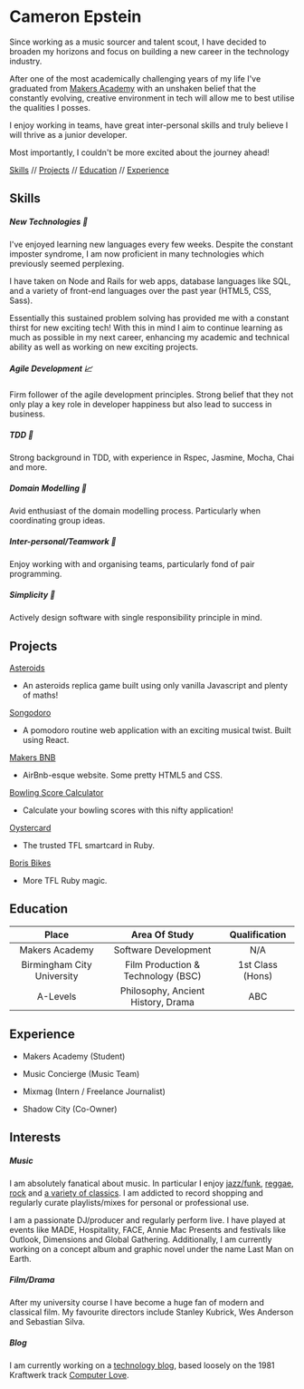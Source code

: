 # Cameron Epstein

Since working as a music sourcer and talent scout, I have decided to broaden my horizons and focus on building a new career in the technology industry.

After one of the most academically challenging years of my life I've graduated from [Makers Academy](http://www.makersacademy.com/) with an unshaken belief that the constantly evolving, creative environment in tech will allow me to best utilise the qualities I posses.

I enjoy working in teams, have great inter-personal skills and truly believe I will thrive as a junior developer.

Most importantly, I couldn't be more excited about the journey ahead!


[Skills](#skills) // [Projects](#projects) // [Education](#education) // [Experience](#experience)

## Skills

##### New Technologies :iphone:

I've enjoyed learning new languages every few weeks. Despite the constant imposter syndrome, I am now proficient in many technologies which previously seemed perplexing.

  I have taken on Node and Rails for web apps, database languages like SQL, and a variety of front-end languages over the past year (HTML5, CSS, Sass).

  Essentially this sustained problem solving has provided me with a constant thirst for new exciting tech!  With this in mind I aim to continue learning as much as possible in my next career, enhancing my academic and technical ability as well as working on new exciting projects.

##### Agile Development :chart_with_upwards_trend:

Firm follower of the agile development principles. Strong belief that they not only play a key role in developer happiness but also lead to success in business.

##### TDD :traffic_light:

Strong background in TDD, with experience in Rspec, Jasmine, Mocha, Chai and more.

##### Domain Modelling :rocket:

Avid enthusiast of the domain modelling process. Particularly when coordinating group ideas.

##### Inter-personal/Teamwork :city_sunrise:

Enjoy working with and organising teams, particularly fond of pair programming.

##### Simplicity :nut_and_bolt:

Actively design software with single responsibility principle in mind.

## Projects

 [Asteroids](https://github.com/mbutlerw/arcade_games)

* An asteroids replica game built using only vanilla Javascript and plenty of maths!

[Songodoro](https://github.com/Andy-Bell/songodoro)

* A pomodoro routine web application with an exciting musical twist. Built using React.

[Makers BNB](https://github.com/vannio/makers-bnb)

* AirBnb-esque website. Some pretty HTML5 and CSS.

[Bowling Score Calculator](https://github.com/cameronepstein/bowling-challenge)

* Calculate your bowling scores with this nifty application!

[Oystercard](https://github.com/cameronepstein/oystercard)

* The trusted TFL smartcard in Ruby.

[Boris Bikes](https://github.com/cameronepstein/boris-bike)

* More TFL Ruby magic.


## Education



| Place      | Area Of Study           | Qualification  |
| :-------------: |:---------------------:| :-----:|
| Makers Academy    | Software Development | N/A |
| Birmingham City University    | Film Production & Technology (BSC)     |   1st Class (Hons) |
| A-Levels | Philosophy, Ancient History, Drama     |    ABC |



## Experience

- Makers Academy (Student)

- Music Concierge (Music Team)

- Mixmag (Intern / Freelance Journalist)

- Shadow City (Co-Owner)

## Interests

##### Music

I am absolutely fanatical about music. In particular I enjoy [jazz/funk](https://www.youtube.com/watch?v=Y_5a6OkyBaY), [reggae](https://www.youtube.com/watch?v=LTK99CNnORQ), [rock](https://www.youtube.com/watch?v=rXwMrBb2x1Q) and [a variety of classics](https://www.youtube.com/watch?v=pJV2pWFyfn4). I am addicted to record shopping and regularly curate playlists/mixes for personal or professional use.  

I am a passionate DJ/producer and regularly perform live. I have played at events like MADE, Hospitality, FACE, Annie Mac Presents and festivals like Outlook, Dimensions and Global Gathering. Additionally, I am currently working on a concept album and graphic novel under the name Last Man on Earth.

##### Film/Drama

After my university course I have become a huge fan of modern and classical film.
My favourite directors include Stanley Kubrick, Wes Anderson and Sebastian Silva.

##### Blog

I am currently working on a [ technology blog](https://computer-love.com/), based loosely on the 1981 Kraftwerk track [Computer Love](https://www.youtube.com/watch?v=ZtWTUt2RZh0).
